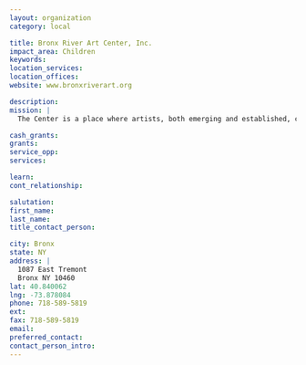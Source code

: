 ```yaml
---
layout: organization
category: local

title: Bronx River Art Center, Inc.
impact_area: Children
keywords: 
location_services: 
location_offices: 
website: www.bronxriverart.org

description: 
mission: |
  The Center is a place where artists, both emerging and established, can create and exhibit their works. It is a forum where new, experimental and provocative ideas can be explored and presented for public debate. The Center's programs of exhibitions, classes, studio spaces and special events offer artists, students and residents an opportunity to participate in and experience the arts within an urban setting. Approxiamtely 5,000 children, teenagers and adults participate in Bronx River Art Center's programs throughout the year

cash_grants: 
grants: 
service_opp: 
services: 

learn: 
cont_relationship: 

salutation: 
first_name: 
last_name: 
title_contact_person: 

city: Bronx
state: NY
address: |
  1087 East Tremont    
  Bronx NY 10460
lat: 40.840062
lng: -73.878084
phone: 718-589-5819
ext: 
fax: 718-589-5819
email: 
preferred_contact: 
contact_person_intro: 
---
```

